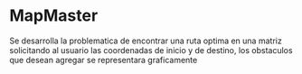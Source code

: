 # MapMaster
Se desarrolla la problematica de encontrar una ruta optima en una matriz solicitando al usuario las coordenadas de inicio y de destino, los obstaculos que desean agregar se representara graficamente
